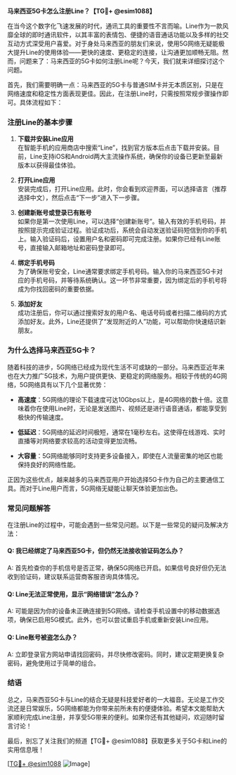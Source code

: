 **马来西亚5G卡怎么注册Line？【TG💪+ @esim1088】**

在当今这个数字化飞速发展的时代，通讯工具的重要性不言而喻。Line作为一款风靡全球的即时通讯软件，以其丰富的表情包、便捷的语音通话功能以及多样的社交互动方式深受用户喜爱。对于身处马来西亚的朋友们来说，使用5G网络无疑能极大提升Line的使用体验——更快的速度、更稳定的连接，让沟通更加顺畅无阻。然而，问题来了：马来西亚的5G卡如何注册Line呢？今天，我们就来详细探讨这个问题。

首先，我们需要明确一点：马来西亚的5G卡与普通SIM卡并无本质区别，只是在网络速度和稳定性方面表现更佳。因此，在注册Line时，只需按照常规步骤操作即可。具体流程如下：

### 注册Line的基本步骤

1. **下载并安装Line应用**  
   在智能手机的应用商店中搜索“Line”，找到官方版本后点击下载并安装。目前，Line支持iOS和Android两大主流操作系统，确保你的设备已更新至最新版本以获得最佳体验。

2. **打开Line应用**  
   安装完成后，打开Line应用。此时，你会看到欢迎界面，可以选择语言（推荐选择中文），然后点击“下一步”进入下一步骤。

3. **创建新账号或登录已有账号**  
   如果你是第一次使用Line，可以选择“创建新账号”。输入有效的手机号码，并按照提示完成验证过程。验证成功后，系统会自动发送验证码短信到你的手机上。输入验证码后，设置用户名和密码即可完成注册。如果你已经有Line账号，直接输入邮箱地址和密码登录即可。

4. **绑定手机号码**  
   为了确保账号安全，Line通常要求绑定手机号码。输入你的马来西亚5G卡对应的手机号码，并等待系统确认。这一环节非常重要，因为绑定后的手机号将成为你找回密码的重要依据。

5. **添加好友**  
   成功注册后，你可以通过搜索好友的用户名、电话号码或者扫描二维码的方式添加好友。此外，Line还提供了“发现附近的人”功能，可以帮助你快速结识新朋友。

### 为什么选择马来西亚5G卡？

随着科技的进步，5G网络已经成为现代生活不可或缺的一部分。马来西亚近年来也在大力推广5G技术，为用户提供更快、更稳定的网络服务。相较于传统的4G网络，5G网络具有以下几个显著优势：

- **高速度**：5G网络的理论下载速度可达10Gbps以上，是4G网络的数十倍。这意味着你在使用Line时，无论是发送图片、视频还是进行语音通话，都能享受到极快的传输速度。
  
- **低延迟**：5G网络的延迟时间极短，通常在1毫秒左右。这使得在线游戏、实时直播等对网络要求较高的活动变得更加流畅。

- **大容量**：5G网络能够同时支持更多设备接入，即使在人流量密集的地区也能保持良好的网络性能。

正因为这些优点，越来越多的马来西亚用户开始选择5G卡作为自己的主要通信工具。而对于Line用户而言，5G网络无疑能让聊天体验更加出色。

### 常见问题解答

在注册Line的过程中，可能会遇到一些常见问题。以下是一些常见的疑问及解决方法：

#### Q: 我已经绑定了马来西亚5G卡，但仍然无法接收验证码怎么办？
A: 首先检查你的手机信号是否正常，确保5G网络已开启。如果信号良好但仍无法收到验证码，建议联系运营商客服咨询具体情况。

#### Q: Line无法正常使用，显示“网络错误”怎么办？
A: 可能是因为你的设备未正确连接到5G网络。请检查手机设置中的移动数据选项，确保已启用5G模式。此外，也可以尝试重启手机或重新安装Line应用。

#### Q: Line账号被盗怎么办？
A: 立即登录官方网站申请找回密码，并尽快修改密码。同时，建议定期更换复杂密码，避免使用过于简单的组合。

### 结语

总之，马来西亚5G卡与Line的结合无疑是科技爱好者的一大福音。无论是工作交流还是日常娱乐，5G网络都能为你带来前所未有的便捷体验。希望本文能帮助大家顺利完成Line注册，并享受5G带来的便利。如果你还有其他疑问，欢迎随时留言讨论！

最后，别忘了关注我们的频道【TG💪+ @esim1088】获取更多关于5G卡和Line的实用信息哦！  

[[TG💪+ @esim1088](https://t.me/s/esim1088) ![Image](https://i.postimg.cc/4NQfJmqS/Snipaste-2025-05-13-00-14-12.png)]